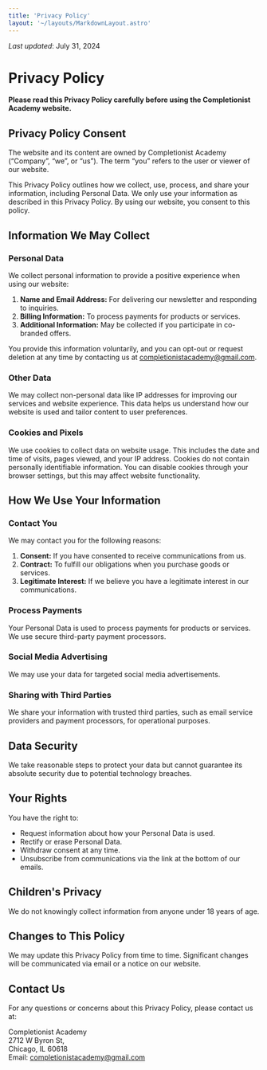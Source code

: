 ```yaml
---
title: 'Privacy Policy'
layout: '~/layouts/MarkdownLayout.astro'
---
```


_Last updated_: July 31, 2024

# Privacy Policy

**Please read this Privacy Policy carefully before using the Completionist Academy website.**

## Privacy Policy Consent

The website and its content are owned by Completionist Academy (“Company”, “we”, or “us”). The term “you” refers to the user or viewer of our website.

This Privacy Policy outlines how we collect, use, process, and share your information, including Personal Data. We only use your information as described in this Privacy Policy. By using our website, you consent to this policy.

## Information We May Collect

### Personal Data

We collect personal information to provide a positive experience when using our website:

1. **Name and Email Address:** For delivering our newsletter and responding to inquiries.
2. **Billing Information:** To process payments for products or services.
3. **Additional Information:** May be collected if you participate in co-branded offers.

You provide this information voluntarily, and you can opt-out or request deletion at any time by contacting us at completionistacademy@gmail.com.

### Other Data

We may collect non-personal data like IP addresses for improving our services and website experience. This data helps us understand how our website is used and tailor content to user preferences.

### Cookies and Pixels

We use cookies to collect data on website usage. This includes the date and time of visits, pages viewed, and your IP address. Cookies do not contain personally identifiable information. You can disable cookies through your browser settings, but this may affect website functionality.

## How We Use Your Information

### Contact You

We may contact you for the following reasons:

1. **Consent:** If you have consented to receive communications from us.
2. **Contract:** To fulfill our obligations when you purchase goods or services.
3. **Legitimate Interest:** If we believe you have a legitimate interest in our communications.

### Process Payments

Your Personal Data is used to process payments for products or services. We use secure third-party payment processors.

### Social Media Advertising

We may use your data for targeted social media advertisements.

### Sharing with Third Parties

We share your information with trusted third parties, such as email service providers and payment processors, for operational purposes.

## Data Security

We take reasonable steps to protect your data but cannot guarantee its absolute security due to potential technology breaches.

## Your Rights

You have the right to:

- Request information about how your Personal Data is used.
- Rectify or erase Personal Data.
- Withdraw consent at any time.
- Unsubscribe from communications via the link at the bottom of our emails.

## Children's Privacy

We do not knowingly collect information from anyone under 18 years of age.

## Changes to This Policy

We may update this Privacy Policy from time to time. Significant changes will be communicated via email or a notice on our website.

## Contact Us

For any questions or concerns about this Privacy Policy, please contact us at:

Completionist Academy  
2712 W Byron St,  
Chicago, IL 60618  
Email: completionistacademy@gmail.com
